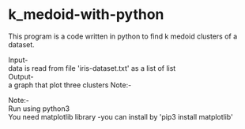# k_medoid-with-python

This program is a code written in python to find k medoid clusters of a dataset. 

Input- <br>
  data is read from file 'iris-dataset.txt' as a list of list<br>
Output- <br>
  a graph that plot three clusters Note:-

Note:-<br>
 Run using python3 <br>
 You need matplotlib library -you can install by 'pip3 install matplotlib'
